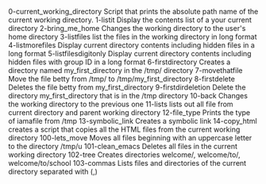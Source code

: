 0-current_working_directory		 Script that prints the absolute path name of the current working directory.
1-listit				 Display the contents list of a your current directory
2-bring_me_home				 Changes the working directory to the user's home directory
3-listfiles				 list the files in the working directory in long format
4-listmorefiles				 Display current directory contents including hidden files in a long format
5-listfilesdigitonly			 Display current directory contents including hidden files with group ID in a long format
6-firstdirectory			 Creates a directory named my_first_directory in the /tmp/ directory
7-movethatfile				 Move the file betty from /tmp/ to /tmp/my_first_directory
8-firstdelete				 Deletes the file betty from my_first_directory
9-firstdirdeletion			 Delete the directory my_first_directory that is in the /tmp directory
10-back					 Changes the working directory to the previous one
11-lists				 lists out all file from current directory and parent working directory
12-file_type				 Prints the type of iamafile from /tmp
13-symbolic_link			 Creates a symbolic link
14-copy_html				 creates a script that copies all the HTML files from the current working directory
100-lets_move				 Moves all files beginning with an uppercase letter to the directory /tmp/u
101-clean_emacs				 Deletes all files in the current working directory
102-tree				 Creates directories welcome/, welcome/to/, welcome/to/school
103-commas				 Lists files and directories of the current directory separated with (,)
